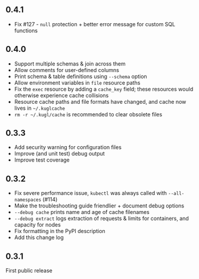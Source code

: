 ## 0.4.1

- Fix #127 - `null` protection + better error message for custom SQL functions

## 0.4.0

- Support multiple schemas & join across them
- Allow comments for user-defined columns
- Print schema & table definitions using `--schema` option
- Allow environment variables in `file` resource paths
- Fix the `exec` resource by adding a `cache_key` field; these resources would otherwise experience cache collisions
- Resource cache paths and file formats have changed, and cache now lives in `~/.kuglcache`
- `rm -r ~/.kugl/cache` is recommended to clear obsolete files

## 0.3.3

- Add security warning for configuration files
- Improve (and unit test) debug output
- Improve test coverage

## 0.3.2

- Fix severe performance issue, `kubectl` was always called with `--all-namespaces` (#114)
- Make the troubleshooting guide friendlier + document debug options
- `--debug cache` prints name and age of cache filenames
- `--debug extract` logs extraction of requests & limits for containers, and capacity for nodes
- Fix formatting in the PyPI description
- Add this change log

## 0.3.1

First public release
